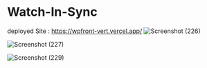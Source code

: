 # Watch-In-Sync
 deployed Site : https://wpfront-vert.vercel.app/
![Screenshot (226)](https://user-images.githubusercontent.com/59495320/155945898-58a18391-ec8e-49c1-9ffc-39f7417f332a.png)

![Screenshot (227)](https://user-images.githubusercontent.com/59495320/155945897-04663c26-6b36-451b-ad08-9078c2031116.png)

![Screenshot (229)](https://user-images.githubusercontent.com/59495320/155945896-12237c09-8ff1-4b5c-b802-496cd5549834.png)
